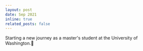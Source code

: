 ```yaml
---
layout: post
date: Sep 2021
inline: true
related_posts: false
---
```


Starting a new journey as a master's student at the University of Washington.🏫
